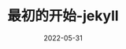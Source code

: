 ---
title: 最初的开始-jekyll
description: 这是一切开始的地方
date: 2022-05-31
slug: initial-blog-jekyll
categories:
    - 
---